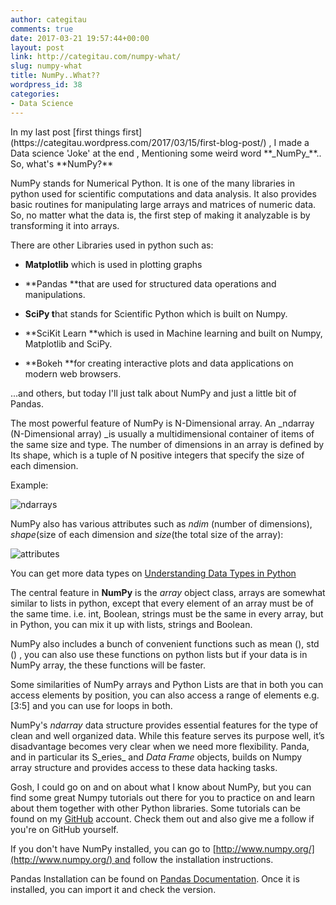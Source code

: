 ```yaml
---
author: categitau
comments: true
date: 2017-03-21 19:57:44+00:00
layout: post
link: http://categitau.com/numpy-what/
slug: numpy-what
title: NumPy..What??
wordpress_id: 38
categories:
- Data Science
---
```


<!-- more -->In my last post [first things first](https://categitau.wordpress.com/2017/03/15/first-blog-post/) , I made a Data science 'Joke' at the end , Mentioning some weird word **_NumPy_**.. So, what's **NumPy?**

NumPy stands for Numerical Python. It is one of the many libraries in python used for scientific computations and data analysis. It also provides basic routines for manipulating large arrays and matrices of numeric data. So, no matter what the data is, the first step of making it analyzable is by transforming it into arrays.

There are other Libraries used in python such as:



	
  * **Matplotlib** which is used in plotting graphs

	
  * **Pandas **that are used for structured data operations and manipulations.

	
  * **SciPy t**hat stands for Scientific Python which is built on Numpy.

	
  * **SciKit Learn **which is used in Machine learning and built on Numpy, Matplotlib and SciPy.

	
  * **Bokeh **for creating interactive plots and data applications on modern web browsers.


...and others, but today I'll just talk about NumPy and just a little bit of Pandas.

The most powerful feature of NumPy is N-Dimensional array. An _ndarray (N-Dimensional array) _is usually a multidimensional container of items of the same size and type. The number of dimensions in an array is defined by Its shape, which is a tuple of N positive integers that specify the size of each dimension.

Example:

![ndarrays](http://categitau.com/wp-content/uploads/2017/03/ndarrays.png)

NumPy also has various attributes such as _ndim_ (number of dimensions), _shape_(size of each dimension and _size_(the total size of the array):

![attributes](http://categitau.com/wp-content/uploads/2017/03/attributes.png)

You can get more data types on [Understanding Data Types in Python](http://localhost:8888/notebooks/02.01-Understanding-Data-Types.ipynb)

The central feature in **NumPy** is the _array_ object class, arrays are somewhat similar to lists in python, except that every element of an array must be of the same time. i.e. int, Boolean, strings must be the same in every array, but in Python, you can mix it up with lists, strings and Boolean.

NumPy also includes a bunch of convenient functions such as mean (), std () , you can also use these functions on python lists but if your data is in NumPy array, the these functions will be faster.

Some similarities of NumPy arrays and Python Lists are that in both you can access elements by position, you can also access a range of elements e.g. [3:5] and you can use for loops in both.

NumPy's _ndarray_ data structure provides essential features for the type of clean and well organized data. While this feature serves its purpose well, it’s disadvantage becomes very clear when we need more flexibility. Panda, and in particular its S_eries_ and _Data Frame_ objects, builds on Numpy array structure and provides access to these data hacking tasks.

Gosh, I could go on and on about what I know about NumPy, but you can find some great Numpy tutorials out there for you to practice on and learn about them together with other Python libraries. Some tutorials can be found on my [GitHub](https://github.com/CateGitau/Intro-to-Data-Analysis) account. Check them out and also give me a follow if you're on GitHub yourself.

If you don't have NumPy installed, you can go to [http://www.numpy.org/](http://www.numpy.org/) and follow the installation instructions.

Pandas Installation can be found on [Pandas Documentation](http://pandas.pydata.org/). Once it is installed, you can import it and check the version.
